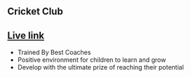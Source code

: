 ## Cricket Club
## <a href=''>Live link<a>

<ul>
    <li>Trained By Best Coaches</li>
    <li>Positive environment for children to learn and grow</li>
    <li>Develop with the ultimate prize of reaching their potential</li>
</ul>